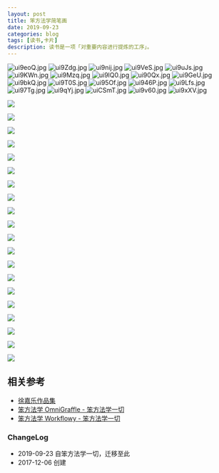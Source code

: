 ```yaml
---
layout: post
title: 笨方法学简笔画
date: 2019-09-23
categories: blog
tags: [读书,卡片]
description: 读书是一项「对重要内容进行提炼的工序」。
---
```


![ui9eoQ.jpg](https://s2.ax1x.com/2019/09/23/ui9eoQ.jpg)
![ui9Zdg.jpg](https://s2.ax1x.com/2019/09/23/ui9Zdg.jpg)
![ui9nij.jpg](https://s2.ax1x.com/2019/09/23/ui9nij.jpg)
![ui9VeS.jpg](https://s2.ax1x.com/2019/09/23/ui9VeS.jpg)
![ui9uJs.jpg](https://s2.ax1x.com/2019/09/23/ui9uJs.jpg)
![ui9KWn.jpg](https://s2.ax1x.com/2019/09/23/ui9KWn.jpg)
![ui9Mzq.jpg](https://s2.ax1x.com/2019/09/23/ui9Mzq.jpg)
![ui9lQ0.jpg](https://s2.ax1x.com/2019/09/23/ui9lQ0.jpg)
![ui90Qx.jpg](https://s2.ax1x.com/2019/09/23/ui90Qx.jpg)
![ui9GeU.jpg](https://s2.ax1x.com/2019/09/23/ui9GeU.jpg)
![ui9bkQ.jpg](https://s2.ax1x.com/2019/09/23/ui9bkQ.jpg)
![ui9T0S.jpg](https://s2.ax1x.com/2019/09/23/ui9T0S.jpg)
![ui95Of.jpg](https://s2.ax1x.com/2019/09/23/ui95Of.jpg)
![ui946P.jpg](https://s2.ax1x.com/2019/09/23/ui946P.jpg)
![ui9Lfs.jpg](https://s2.ax1x.com/2019/09/23/ui9Lfs.jpg)
![ui97Tg.jpg](https://s2.ax1x.com/2019/09/23/ui97Tg.jpg)
![ui9qYj.jpg](https://s2.ax1x.com/2019/09/23/ui9qYj.jpg)
![uiCSmT.jpg](https://s2.ax1x.com/2019/09/23/uiCSmT.jpg)
![ui9v60.jpg](https://s2.ax1x.com/2019/09/23/ui9v60.jpg)
![ui9xXV.jpg](https://s2.ax1x.com/2019/09/23/ui9xXV.jpg)


![](http://openmindclub.qiniudn.com/omt/StickFigure01.jpeg)

![](http://openmindclub.qiniudn.com/omt/StickFigure02.jpeg)

![](http://openmindclub.qiniudn.com/omt/StickFigure03.jpeg)

![](http://openmindclub.qiniudn.com/omt/StickFigure04.jpeg)

![](http://openmindclub.qiniudn.com/omt/StickFigure05.jpeg)

![](http://openmindclub.qiniudn.com/omt/StickFigure06.jpeg)

![](http://openmindclub.qiniudn.com/omt/StickFigure07.jpeg)

![](http://openmindclub.qiniudn.com/omt/StickFigure08.jpeg)

![](http://openmindclub.qiniudn.com/omt/StickFigure09.jpeg)

![](http://openmindclub.qiniudn.com/omt/StickFigure10.jpeg)

![](http://openmindclub.qiniudn.com/omt/StickFigure11.jpeg)

![](http://openmindclub.qiniudn.com/omt/StickFigure12.jpeg)

![](http://openmindclub.qiniudn.com/omt/StickFigure13.jpeg)

![](http://openmindclub.qiniudn.com/omt/StickFigure14.jpeg)

![](http://openmindclub.qiniudn.com/omt/StickFigure15.jpeg)

![](http://openmindclub.qiniudn.com/omt/StickFigure16.jpeg)

![](http://openmindclub.qiniudn.com/omt/StickFigure17.jpeg)

![](http://openmindclub.qiniudn.com/omt/StickFigure18.jpeg)

![](http://openmindclub.qiniudn.com/omt/StickFigure19.jpeg)

![](http://openmindclub.qiniudn.com/omt/StickFigure20.jpeg)


## 相关参考

- [徐嘉乐作品集](http://www.LearnWritingTheHardWay.cn) 
- [笨方法学 OmniGraffle - 笨方法学一切](http://www.learnthingsthehardway.com/2017/12/02/OmniGraffleIcon.html)
- [笨方法学 Workflowy - 笨方法学一切](http://www.learnthingsthehardway.com/2017/12/02/Workflowy.html)

### ChangeLog

- 2019-09-23 自笨方法学一切，迁移至此
- 2017-12-06 创建

